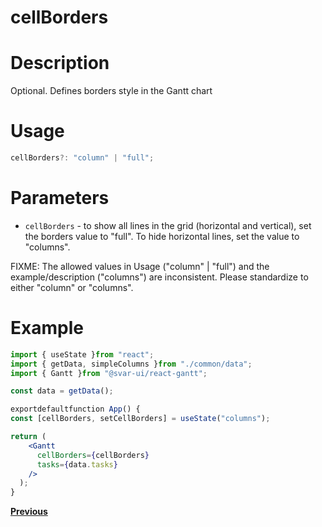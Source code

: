 # cellBorders

# **Description**

Optional. Defines borders style in the Gantt chart

# **Usage**

```jsx
cellBorders?: "column" | "full";

```

# **Parameters**

- `cellBorders` - to show all lines in the grid (horizontal and vertical), set the borders value to "full". To hide horizontal lines, set the value to "columns".

FIXME: The allowed values in Usage ("column" | "full") and the example/description ("columns") are inconsistent. Please standardize to either "column" or "columns".

# **Example**

```jsx
import { useState }from "react";
import { getData, simpleColumns }from "./common/data";
import { Gantt }from "@svar-ui/react-gantt";

const data = getData();

exportdefaultfunction App() {
const [cellBorders, setCellBorders] = useState("columns");

return (
    <Gantt
      cellBorders={cellBorders}
      tasks={data.tasks}
    />
  );
}

```

[**Previous**](https://docs.svar.dev/react/gantt/api/properties/autoscale)